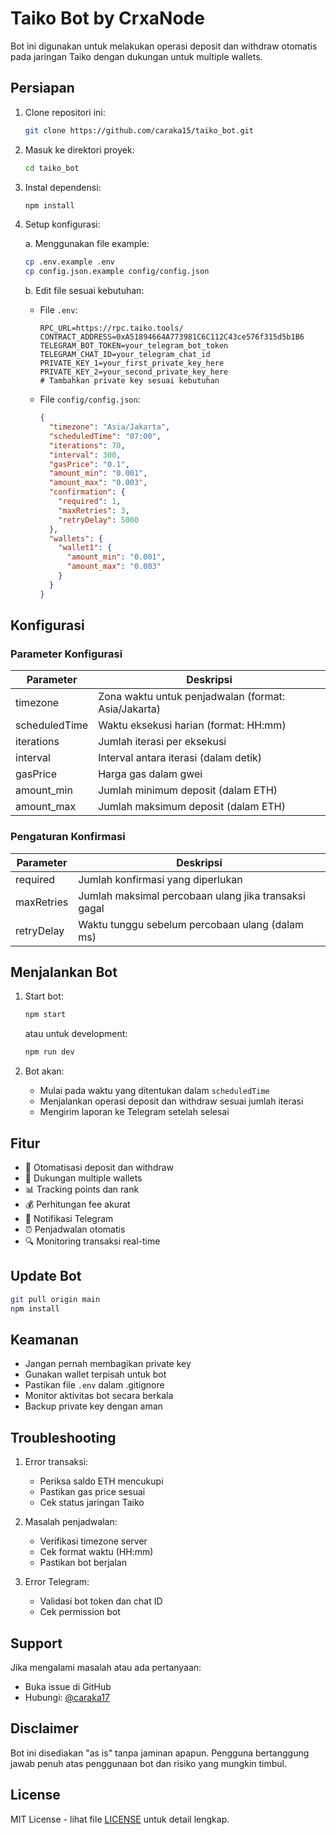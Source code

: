 # Taiko Bot by CrxaNode

Bot ini digunakan untuk melakukan operasi deposit dan withdraw otomatis pada jaringan Taiko dengan dukungan untuk multiple wallets.

## Persiapan

1. Clone repositori ini:

   ```bash
   git clone https://github.com/caraka15/taiko_bot.git
   ```

2. Masuk ke direktori proyek:

   ```bash
   cd taiko_bot
   ```

3. Instal dependensi:

   ```bash
   npm install
   ```

4. Setup konfigurasi:

   a. Menggunakan file example:

   ```bash
   cp .env.example .env
   cp config.json.example config/config.json
   ```

   b. Edit file sesuai kebutuhan:

   - File `.env`:

     ```env
     RPC_URL=https://rpc.taiko.tools/
     CONTRACT_ADDRESS=0xA51894664A773981C6C112C43ce576f315d5b1B6
     TELEGRAM_BOT_TOKEN=your_telegram_bot_token
     TELEGRAM_CHAT_ID=your_telegram_chat_id
     PRIVATE_KEY_1=your_first_private_key_here
     PRIVATE_KEY_2=your_second_private_key_here
     # Tambahkan private key sesuai kebutuhan
     ```

   - File `config/config.json`:
     ```json
     {
       "timezone": "Asia/Jakarta",
       "scheduledTime": "07:00",
       "iterations": 70,
       "interval": 300,
       "gasPrice": "0.1",
       "amount_min": "0.001",
       "amount_max": "0.003",
       "confirmation": {
         "required": 1,
         "maxRetries": 3,
         "retryDelay": 5000
       },
       "wallets": {
         "wallet1": {
           "amount_min": "0.001",
           "amount_max": "0.003"
         }
       }
     }
     ```

## Konfigurasi

### Parameter Konfigurasi

| Parameter     | Deskripsi                                           |
| ------------- | --------------------------------------------------- |
| timezone      | Zona waktu untuk penjadwalan (format: Asia/Jakarta) |
| scheduledTime | Waktu eksekusi harian (format: HH:mm)               |
| iterations    | Jumlah iterasi per eksekusi                         |
| interval      | Interval antara iterasi (dalam detik)               |
| gasPrice      | Harga gas dalam gwei                                |
| amount_min    | Jumlah minimum deposit (dalam ETH)                  |
| amount_max    | Jumlah maksimum deposit (dalam ETH)                 |

### Pengaturan Konfirmasi

| Parameter  | Deskripsi                                            |
| ---------- | ---------------------------------------------------- |
| required   | Jumlah konfirmasi yang diperlukan                    |
| maxRetries | Jumlah maksimal percobaan ulang jika transaksi gagal |
| retryDelay | Waktu tunggu sebelum percobaan ulang (dalam ms)      |

## Menjalankan Bot

1. Start bot:

   ```bash
   npm start
   ```

   atau untuk development:

   ```bash
   npm run dev
   ```

2. Bot akan:
   - Mulai pada waktu yang ditentukan dalam `scheduledTime`
   - Menjalankan operasi deposit dan withdraw sesuai jumlah iterasi
   - Mengirim laporan ke Telegram setelah selesai

## Fitur

- 🔄 Otomatisasi deposit dan withdraw
- 👛 Dukungan multiple wallets
- 📊 Tracking points dan rank
- 💰 Perhitungan fee akurat
- 📱 Notifikasi Telegram
- ⏰ Penjadwalan otomatis
- 🔍 Monitoring transaksi real-time

## Update Bot

```bash
git pull origin main
npm install
```

## Keamanan

- Jangan pernah membagikan private key
- Gunakan wallet terpisah untuk bot
- Pastikan file `.env` dalam .gitignore
- Monitor aktivitas bot secara berkala
- Backup private key dengan aman

## Troubleshooting

1. Error transaksi:

   - Periksa saldo ETH mencukupi
   - Pastikan gas price sesuai
   - Cek status jaringan Taiko

2. Masalah penjadwalan:

   - Verifikasi timezone server
   - Cek format waktu (HH:mm)
   - Pastikan bot berjalan

3. Error Telegram:
   - Validasi bot token dan chat ID
   - Cek permission bot

## Support

Jika mengalami masalah atau ada pertanyaan:

- Buka issue di GitHub
- Hubungi: [@caraka17](https://t.me/caraka17)

## Disclaimer

Bot ini disediakan "as is" tanpa jaminan apapun. Pengguna bertanggung jawab penuh atas penggunaan bot dan risiko yang mungkin timbul.

## License

MIT License - lihat file [LICENSE](LICENSE) untuk detail lengkap.
